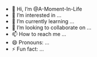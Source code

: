 - 👋 Hi, I’m @A-Moment-In-Life
- 👀 I’m interested in ...
- 🌱 I’m currently learning ...
- 💞️ I’m looking to collaborate on ...
- 📫 How to reach me ...
- 😄 Pronouns: ...
- ⚡ Fun fact: ...

<!---
A-Moment-In-Life/A-Moment-In-Life is a ✨ special ✨ repository because its `README.md` (this file) appears on your GitHub profile.
You can click the Preview link to take a look at your changes.
--->
